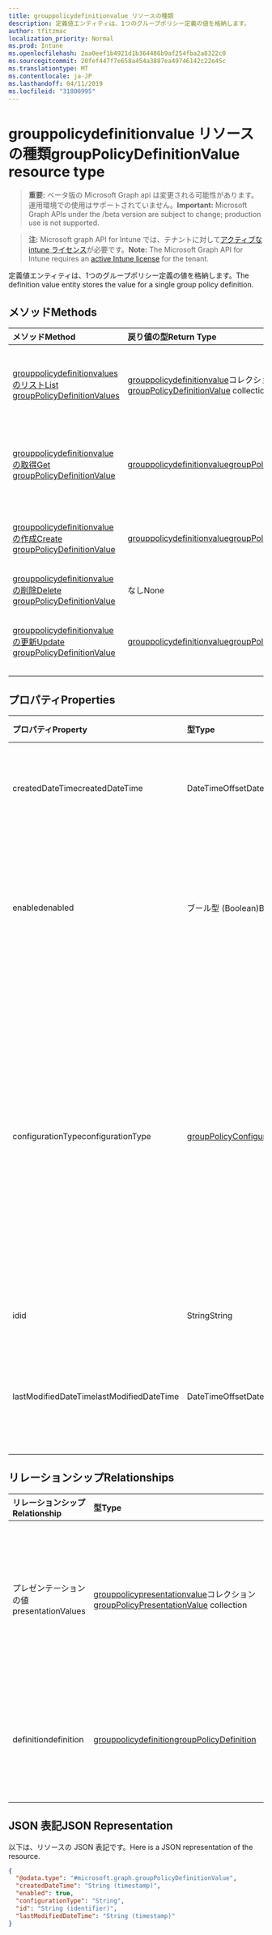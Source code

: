 ```yaml
---
title: grouppolicydefinitionvalue リソースの種類
description: 定義値エンティティは、1つのグループポリシー定義の値を格納します。
author: tfitzmac
localization_priority: Normal
ms.prod: Intune
ms.openlocfilehash: 2aa0eef1b4921d1b364486b9af254fba2a8322c0
ms.sourcegitcommit: 20fef447f7e658a454a3887ea49746142c22e45c
ms.translationtype: MT
ms.contentlocale: ja-JP
ms.lasthandoff: 04/11/2019
ms.locfileid: "31800995"
---
```

# <a name="grouppolicydefinitionvalue-resource-type"></a><span data-ttu-id="e8bb6-103">grouppolicydefinitionvalue リソースの種類</span><span class="sxs-lookup"><span data-stu-id="e8bb6-103">groupPolicyDefinitionValue resource type</span></span>

> <span data-ttu-id="e8bb6-104">**重要:** ベータ版の Microsoft Graph api は変更される可能性があります。運用環境での使用はサポートされていません。</span><span class="sxs-lookup"><span data-stu-id="e8bb6-104">**Important:** Microsoft Graph APIs under the /beta version are subject to change; production use is not supported.</span></span>

> <span data-ttu-id="e8bb6-105">**注:** Microsoft graph API for Intune では、テナントに対して[アクティブな intune ライセンス](https://go.microsoft.com/fwlink/?linkid=839381)が必要です。</span><span class="sxs-lookup"><span data-stu-id="e8bb6-105">**Note:** The Microsoft Graph API for Intune requires an [active Intune license](https://go.microsoft.com/fwlink/?linkid=839381) for the tenant.</span></span>

<span data-ttu-id="e8bb6-106">定義値エンティティは、1つのグループポリシー定義の値を格納します。</span><span class="sxs-lookup"><span data-stu-id="e8bb6-106">The definition value entity stores the value for a single group policy definition.</span></span>

## <a name="methods"></a><span data-ttu-id="e8bb6-107">メソッド</span><span class="sxs-lookup"><span data-stu-id="e8bb6-107">Methods</span></span>
|<span data-ttu-id="e8bb6-108">メソッド</span><span class="sxs-lookup"><span data-stu-id="e8bb6-108">Method</span></span>|<span data-ttu-id="e8bb6-109">戻り値の型</span><span class="sxs-lookup"><span data-stu-id="e8bb6-109">Return Type</span></span>|<span data-ttu-id="e8bb6-110">説明</span><span class="sxs-lookup"><span data-stu-id="e8bb6-110">Description</span></span>|
|:---|:---|:---|
|[<span data-ttu-id="e8bb6-111">grouppolicydefinitionvalues のリスト</span><span class="sxs-lookup"><span data-stu-id="e8bb6-111">List groupPolicyDefinitionValues</span></span>](../api/intune-grouppolicy-grouppolicydefinitionvalue-list.md)|<span data-ttu-id="e8bb6-112">[grouppolicydefinitionvalue](../resources/intune-grouppolicy-grouppolicydefinitionvalue.md)コレクション</span><span class="sxs-lookup"><span data-stu-id="e8bb6-112">[groupPolicyDefinitionValue](../resources/intune-grouppolicy-grouppolicydefinitionvalue.md) collection</span></span>|<span data-ttu-id="e8bb6-113">[grouppolicydefinitionvalue](../resources/intune-grouppolicy-grouppolicydefinitionvalue.md)オブジェクトのプロパティとリレーションシップをリストします。</span><span class="sxs-lookup"><span data-stu-id="e8bb6-113">List properties and relationships of the [groupPolicyDefinitionValue](../resources/intune-grouppolicy-grouppolicydefinitionvalue.md) objects.</span></span>|
|[<span data-ttu-id="e8bb6-114">grouppolicydefinitionvalue の取得</span><span class="sxs-lookup"><span data-stu-id="e8bb6-114">Get groupPolicyDefinitionValue</span></span>](../api/intune-grouppolicy-grouppolicydefinitionvalue-get.md)|[<span data-ttu-id="e8bb6-115">grouppolicydefinitionvalue</span><span class="sxs-lookup"><span data-stu-id="e8bb6-115">groupPolicyDefinitionValue</span></span>](../resources/intune-grouppolicy-grouppolicydefinitionvalue.md)|<span data-ttu-id="e8bb6-116">[grouppolicydefinitionvalue](../resources/intune-grouppolicy-grouppolicydefinitionvalue.md)オブジェクトのプロパティとリレーションシップを読み取ります。</span><span class="sxs-lookup"><span data-stu-id="e8bb6-116">Read properties and relationships of the [groupPolicyDefinitionValue](../resources/intune-grouppolicy-grouppolicydefinitionvalue.md) object.</span></span>|
|[<span data-ttu-id="e8bb6-117">grouppolicydefinitionvalue の作成</span><span class="sxs-lookup"><span data-stu-id="e8bb6-117">Create groupPolicyDefinitionValue</span></span>](../api/intune-grouppolicy-grouppolicydefinitionvalue-create.md)|[<span data-ttu-id="e8bb6-118">grouppolicydefinitionvalue</span><span class="sxs-lookup"><span data-stu-id="e8bb6-118">groupPolicyDefinitionValue</span></span>](../resources/intune-grouppolicy-grouppolicydefinitionvalue.md)|<span data-ttu-id="e8bb6-119">新しい[grouppolicydefinitionvalue](../resources/intune-grouppolicy-grouppolicydefinitionvalue.md)オブジェクトを作成します。</span><span class="sxs-lookup"><span data-stu-id="e8bb6-119">Create a new [groupPolicyDefinitionValue](../resources/intune-grouppolicy-grouppolicydefinitionvalue.md) object.</span></span>|
|[<span data-ttu-id="e8bb6-120">grouppolicydefinitionvalue の削除</span><span class="sxs-lookup"><span data-stu-id="e8bb6-120">Delete groupPolicyDefinitionValue</span></span>](../api/intune-grouppolicy-grouppolicydefinitionvalue-delete.md)|<span data-ttu-id="e8bb6-121">なし</span><span class="sxs-lookup"><span data-stu-id="e8bb6-121">None</span></span>|<span data-ttu-id="e8bb6-122">[grouppolicydefinitionvalue](../resources/intune-grouppolicy-grouppolicydefinitionvalue.md)を削除します。</span><span class="sxs-lookup"><span data-stu-id="e8bb6-122">Deletes a [groupPolicyDefinitionValue](../resources/intune-grouppolicy-grouppolicydefinitionvalue.md).</span></span>|
|[<span data-ttu-id="e8bb6-123">grouppolicydefinitionvalue の更新</span><span class="sxs-lookup"><span data-stu-id="e8bb6-123">Update groupPolicyDefinitionValue</span></span>](../api/intune-grouppolicy-grouppolicydefinitionvalue-update.md)|[<span data-ttu-id="e8bb6-124">grouppolicydefinitionvalue</span><span class="sxs-lookup"><span data-stu-id="e8bb6-124">groupPolicyDefinitionValue</span></span>](../resources/intune-grouppolicy-grouppolicydefinitionvalue.md)|<span data-ttu-id="e8bb6-125">[grouppolicydefinitionvalue](../resources/intune-grouppolicy-grouppolicydefinitionvalue.md)オブジェクトのプロパティを更新します。</span><span class="sxs-lookup"><span data-stu-id="e8bb6-125">Update the properties of a [groupPolicyDefinitionValue](../resources/intune-grouppolicy-grouppolicydefinitionvalue.md) object.</span></span>|

## <a name="properties"></a><span data-ttu-id="e8bb6-126">プロパティ</span><span class="sxs-lookup"><span data-stu-id="e8bb6-126">Properties</span></span>
|<span data-ttu-id="e8bb6-127">プロパティ</span><span class="sxs-lookup"><span data-stu-id="e8bb6-127">Property</span></span>|<span data-ttu-id="e8bb6-128">型</span><span class="sxs-lookup"><span data-stu-id="e8bb6-128">Type</span></span>|<span data-ttu-id="e8bb6-129">説明</span><span class="sxs-lookup"><span data-stu-id="e8bb6-129">Description</span></span>|
|:---|:---|:---|
|<span data-ttu-id="e8bb6-130">createdDateTime</span><span class="sxs-lookup"><span data-stu-id="e8bb6-130">createdDateTime</span></span>|<span data-ttu-id="e8bb6-131">DateTimeOffset</span><span class="sxs-lookup"><span data-stu-id="e8bb6-131">DateTimeOffset</span></span>|<span data-ttu-id="e8bb6-132">オブジェクトが作成された日付と時刻。</span><span class="sxs-lookup"><span data-stu-id="e8bb6-132">The date and time the object was created.</span></span>|
|<span data-ttu-id="e8bb6-133">enabled</span><span class="sxs-lookup"><span data-stu-id="e8bb6-133">enabled</span></span>|<span data-ttu-id="e8bb6-134">ブール型 (Boolean)</span><span class="sxs-lookup"><span data-stu-id="e8bb6-134">Boolean</span></span>|<span data-ttu-id="e8bb6-135">関連付けられたグループポリシー定義を有効または無効にします。</span><span class="sxs-lookup"><span data-stu-id="e8bb6-135">Enables or disables the associated group policy definition.</span></span>|
|<span data-ttu-id="e8bb6-136">configurationType</span><span class="sxs-lookup"><span data-stu-id="e8bb6-136">configurationType</span></span>|[<span data-ttu-id="e8bb6-137">groupPolicyConfigurationType</span><span class="sxs-lookup"><span data-stu-id="e8bb6-137">groupPolicyConfigurationType</span></span>](../resources/intune-grouppolicy-grouppolicyconfigurationtype.md)|<span data-ttu-id="e8bb6-138">値の構成方法を指定します。</span><span class="sxs-lookup"><span data-stu-id="e8bb6-138">Specifies how the value should be configured.</span></span> <span data-ttu-id="e8bb6-139">これは、ポリシーとして、または設定することができます。</span><span class="sxs-lookup"><span data-stu-id="e8bb6-139">This can be either as a Policy or as a Preference.</span></span> <span data-ttu-id="e8bb6-140">可能な値は、`policy`、`preference` です。</span><span class="sxs-lookup"><span data-stu-id="e8bb6-140">Possible values are: `policy`, `preference`.</span></span>|
|<span data-ttu-id="e8bb6-141">id</span><span class="sxs-lookup"><span data-stu-id="e8bb6-141">id</span></span>|<span data-ttu-id="e8bb6-142">String</span><span class="sxs-lookup"><span data-stu-id="e8bb6-142">String</span></span>|<span data-ttu-id="e8bb6-143">エンティティのキー。</span><span class="sxs-lookup"><span data-stu-id="e8bb6-143">Key of the entity.</span></span>|
|<span data-ttu-id="e8bb6-144">lastModifiedDateTime</span><span class="sxs-lookup"><span data-stu-id="e8bb6-144">lastModifiedDateTime</span></span>|<span data-ttu-id="e8bb6-145">DateTimeOffset</span><span class="sxs-lookup"><span data-stu-id="e8bb6-145">DateTimeOffset</span></span>|<span data-ttu-id="e8bb6-146">エンティティが最後に変更された日付と時刻。</span><span class="sxs-lookup"><span data-stu-id="e8bb6-146">The date and time the entity was last modified.</span></span>|

## <a name="relationships"></a><span data-ttu-id="e8bb6-147">リレーションシップ</span><span class="sxs-lookup"><span data-stu-id="e8bb6-147">Relationships</span></span>
|<span data-ttu-id="e8bb6-148">リレーションシップ</span><span class="sxs-lookup"><span data-stu-id="e8bb6-148">Relationship</span></span>|<span data-ttu-id="e8bb6-149">型</span><span class="sxs-lookup"><span data-stu-id="e8bb6-149">Type</span></span>|<span data-ttu-id="e8bb6-150">説明</span><span class="sxs-lookup"><span data-stu-id="e8bb6-150">Description</span></span>|
|:---|:---|:---|
|<span data-ttu-id="e8bb6-151">プレゼンテーションの値</span><span class="sxs-lookup"><span data-stu-id="e8bb6-151">presentationValues</span></span>|<span data-ttu-id="e8bb6-152">[grouppolicypresentationvalue](../resources/intune-grouppolicy-grouppolicypresentationvalue.md)コレクション</span><span class="sxs-lookup"><span data-stu-id="e8bb6-152">[groupPolicyPresentationValue](../resources/intune-grouppolicy-grouppolicypresentationvalue.md) collection</span></span>|<span data-ttu-id="e8bb6-153">関連付けられたグループポリシーの値が定義値と共に表示されます。</span><span class="sxs-lookup"><span data-stu-id="e8bb6-153">The associated group policy presentation values with the definition value.</span></span>|
|<span data-ttu-id="e8bb6-154">definition</span><span class="sxs-lookup"><span data-stu-id="e8bb6-154">definition</span></span>|[<span data-ttu-id="e8bb6-155">grouppolicydefinition</span><span class="sxs-lookup"><span data-stu-id="e8bb6-155">groupPolicyDefinition</span></span>](../resources/intune-grouppolicy-grouppolicydefinition.md)|<span data-ttu-id="e8bb6-156">関連付けられたグループポリシー定義の値を指定します。</span><span class="sxs-lookup"><span data-stu-id="e8bb6-156">The associated group policy definition with the value.</span></span>|

## <a name="json-representation"></a><span data-ttu-id="e8bb6-157">JSON 表記</span><span class="sxs-lookup"><span data-stu-id="e8bb6-157">JSON Representation</span></span>
<span data-ttu-id="e8bb6-158">以下は、リソースの JSON 表記です。</span><span class="sxs-lookup"><span data-stu-id="e8bb6-158">Here is a JSON representation of the resource.</span></span>
<!-- {
  "blockType": "resource",
  "keyProperty": "id",
  "@odata.type": "microsoft.graph.groupPolicyDefinitionValue"
}
-->
``` json
{
  "@odata.type": "#microsoft.graph.groupPolicyDefinitionValue",
  "createdDateTime": "String (timestamp)",
  "enabled": true,
  "configurationType": "String",
  "id": "String (identifier)",
  "lastModifiedDateTime": "String (timestamp)"
}
```





